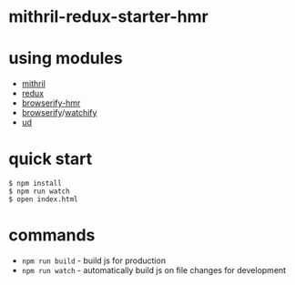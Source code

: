 # mithril-redux-starter-hmr

# using modules

* [mithril](https://github.com/lhorie/mithril.js)
* [redux](https://github.com/rackt/redux)
* [browserify-hmr](https://npmjs.com/package/browserify-hmr)
* [browserify](http://browserify.org)/[watchify](https://npmjs.com/package/watchify)
* [ud](https://github.com/AgentME/ud)

# quick start

```
$ npm install
$ npm run watch
$ open index.html
```

# commands

* `npm run build` - build js for production
* `npm run watch` - automatically build js on file changes for development
